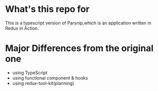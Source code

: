 # What's this repo for
This is a typescript version of Parsnip,which is an application written in Redux in Action.

# Major Differences from the original one
- using TypeScript
- using functional component & hooks
- using redux-tool-kit(planning)